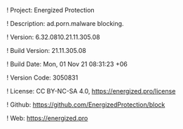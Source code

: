 ! Project: Energized Protection

! Description: ad.porn.malware blocking.

! Version: 6.32.0810.21.11.305.08

! Build Version: 21.11.305.08

! Build Date: Mon, 01 Nov 21 08:31:23 +06

! Version Code: 3050831

! License: CC BY-NC-SA 4.0, https://energized.pro/license

! Github: https://github.com/EnergizedProtection/block

! Web: https://energized.pro
